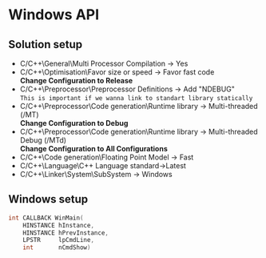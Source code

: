 # Windows API
## Solution setup

- C/C++\General\Multi Processor Compilation -> Yes
- C/C++\Optimisation\Favor size or speed -> Favor fast code  
**Change Configuration to Release**  
- C/C++\Preprocessor\Preprocessor Definitions -> Add "NDEBUG"  
  `This is important if we wanna link to standart library statically`  
- C/C++\Preprocessor\Code generation\Runtime library -> Multi-threaded (/MT)  
**Change Configuration to Debug**  
- C/C++\Preprocessor\Code generation\Runtime library -> Multi-threaded Debug (/MTd)  
  **Change Configuration to All Configurations**  
- C/C++\Code generation\Floating Point Model -> Fast  
- C/C++\Language\C++ Language standard->Latest
- C/C++\Linker\System\SubSystem -> Windows

## Windows setup

```cpp
int CALLBACK WinMain(
	HINSTANCE hInstance,
	HINSTANCE hPrevInstance,
	LPSTR	  lpCmdLine,
	int		  nCmdShow)
```

